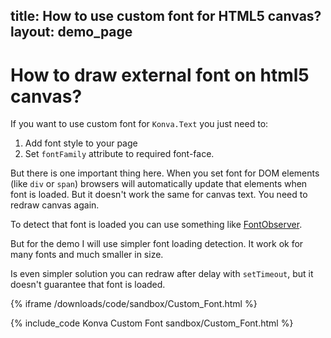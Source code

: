 title: How to use custom font for HTML5 canvas?
layout: demo_page
---

# How to draw external font on html5 canvas?

If you want to use custom font for `Konva.Text` you just need to:
1. Add font style to your page
2. Set `fontFamily` attribute to required font-face.

But there is one important thing here. When you set font for DOM elements (like `div` or `span`) browsers will automatically update that elements when font is loaded. But it doesn't work the same for canvas text. You need to redraw canvas again.

To detect that font is loaded you can use something like [FontObserver](https://fontfaceobserver.com/).

But for the demo I will use simpler font loading detection. It work ok for many fonts and much smaller in size.

Is even simpler solution you can redraw after delay with `setTimeout`, but it doesn't guarantee that font is loaded.

{% iframe /downloads/code/sandbox/Custom_Font.html %}

{% include_code Konva Custom Font sandbox/Custom_Font.html %}